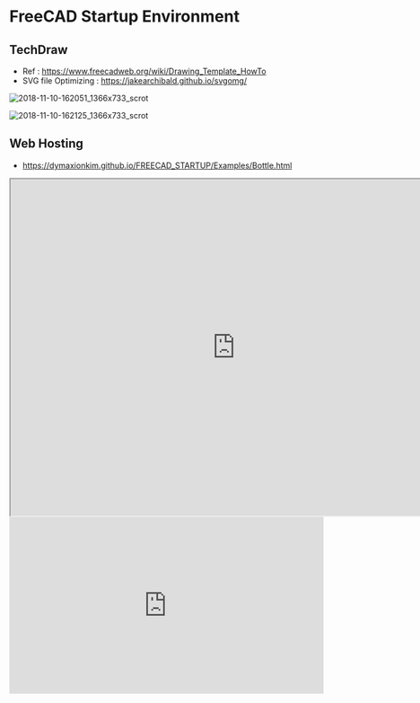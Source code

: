 # FreeCAD Startup Environment

## TechDraw
* Ref : https://www.freecadweb.org/wiki/Drawing_Template_HowTo
* SVG file Optimizing : https://jakearchibald.github.io/svgomg/

![2018-11-10-162051_1366x733_scrot](https://user-images.githubusercontent.com/12775748/48298869-eee02980-e507-11e8-99dc-1253943d2d5e.png)

![2018-11-10-162125_1366x733_scrot](https://user-images.githubusercontent.com/12775748/48298870-eee02980-e507-11e8-91fb-fbfc5aaa43c0.png)

## Web Hosting
* https://dymaxionkim.github.io/FREECAD_STARTUP/Examples/Bottle.html

<iframe width="800" height="600" src="https://dymaxionkim.github.io/FREECAD_STARTUP/Examples/Bottle.html"></iframe>

<iframe width="560" height="315" src="https://www.youtube.com/embed/enjhlnqaXOE" frameborder="0" allow="accelerometer; autoplay; encrypted-media; gyroscope; picture-in-picture" allowfullscreen></iframe>

